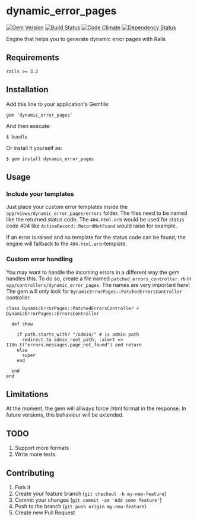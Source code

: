 # dynamic_error_pages

[![Gem Version](https://badge.fury.io/rb/dynamic_error_pages.png)](http://badge.fury.io/rb/dynamic_error_pages)
[![Build Status](https://travis-ci.org/marcusg/dynamic_error_pages.png?branch=master)](https://travis-ci.org/marcusg/dynamic_error_pages)
[![Code Climate](https://codeclimate.com/github/marcusg/dynamic_error_pages.png)](https://codeclimate.com/github/marcusg/dynamic_error_pages)
[![Dependency Status](https://gemnasium.com/marcusg/dynamic_error_pages.png)](https://gemnasium.com/marcusg/dynamic_error_pages)

Engine that helps you to generate dynamic error pages with Rails

## Requirements

```rails >= 3.2```

## Installation

Add this line to your application's Gemfile:

    gem 'dynamic_error_pages'

And then execute:

    $ bundle

Or install it yourself as:

    $ gem install dynamic_error_pages

## Usage

### Include your templates

Just place your custom error templates inside the ``` app/views/dynamic_error_pages/errors ``` folder. The files need to
be named like the returned status code. The ``` 404.html.erb ``` would be used for status code 404 like ```ActiveRecord::RecordNotFound``` would raise for example.

If an error is raised and no template for the status code can be found, the engine will fallback to the ```404.html.erb```-template.

### Custom error handling

You may want to handle the incoming errors in a different way the gem handles this. 
To do so, create a file named ``` patched_errors_controller.rb ``` in ``` app/controllers/dynamic_error_pages ```.
The names are very important here! The gem will only look for ``` DynamicErrorPages::PatchedErrorsController ``` controller.


    class DynamicErrorPages::PatchedErrorsController < DynamicErrorPages::ErrorsController

      def show
    
        if path.starts_with? "/admin/" # is admin path
          redirect_to admin_root_path, :alert => I18n.t("errors.messages.page_not_found") and return
        else
          super
        end

      end
    end


## Limitations

At the moment, the gem will allways force :html format in the response. 
In future versions, this behaviour will be extended.  

## TODO

1. Support more formats
2. Write more tests

## Contributing

1. Fork it
2. Create your feature branch (`git checkout -b my-new-feature`)
3. Commit your changes (`git commit -am 'Add some feature'`)
4. Push to the branch (`git push origin my-new-feature`)
5. Create new Pull Request
